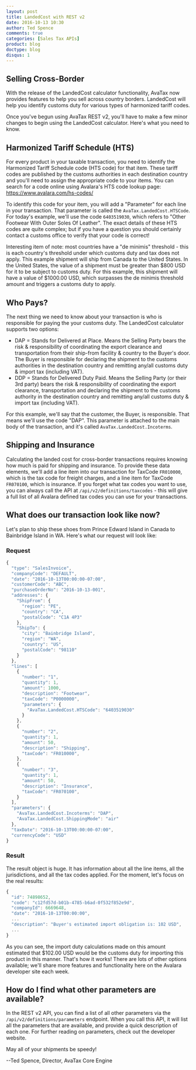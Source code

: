```yaml
---
layout: post
title: LandedCost with REST v2
date: 2016-10-13 10:30
author: Ted Spence
comments: true
categories: [Sales Tax APIs]
product: blog
doctype: blog
disqus: 1
---
```


<h2>Selling Cross-Border</h2>

With the release of the LandedCost calculator functionality, AvaTax now provides features to help you sell across country borders.  LandedCost will help you identify customs duty for various types of harmonized tariff codes.

Once you've begun using AvaTax REST v2, you'll have to make a few minor changes to begin using the LandedCost calculator.  Here's what you need to know.

<h2>Harmonized Tariff Schedule (HTS)</h2>

For every product in your taxable transaction, you need to identify the Harmonized Tariff Schedule code (HTS code) for that item.  These tariff codes are published by the customs authorities in each destination country and you'll need to assign the appropriate code to your items.  You can search for a code online using Avalara's HTS code lookup page: <a href="https://www.avalara.com/hs-codes/">https://www.avalara.com/hs-codes/</a>

To identify this code for your item, you will add a "Parameter" for each line in your transaction.  That parameter is called the `AvaTax.LandedCost.HTSCode`.  For today's example, we'll use the code `6403519030`, which refers to "Other Footwear With Outer Soles Of Leather".  The exact details of these HTS codes are quite complex; but if you have a question you should certainly contact a customs office to verify that your code is correct!

Interesting item of note: most countries have a "de minimis" threshold - this is each country's threshold under which customs duty and tax does not apply.  This example shipment will ship from Canada to the United States.  In the United States, the value of a shipment must be greater than $800 USD for it to be subject to customs duty.  For this example, this shipment will have a value of $1000.00 USD, which surpasses the de minimis threshold amount and triggers a customs duty to apply.

<h2>Who Pays?</h2>

The next thing we need to know about your transaction is who is responsible for paying the your customs duty.  The LandedCost calculator supports two options:

<ul class="normal">
<li>DAP = Stands for Delivered at Place. Means the Selling Party bears the risk &amp; responsibility of coordinating the export clearance and transportation from their ship-from facility &amp; country to the Buyer's door. The Buyer is responsible for declaring the shipment to the customs authorities in the destination country and remitting any/all customs duty &amp; import tax (including VAT).</li>
<li>DDP = Stands for Delivered Duty Paid. Means the Selling Party (or their 3rd party) bears the risk &amp; responsibility of coordinating the export clearance, transportation and declaring the shipment to the customs authority in the destination country and remitting any/all customs duty &amp; import tax (including VAT).</li>
</ul>

For this example, we'll say that the customer, the Buyer, is responsible.  That means we'll use the code "DAP".  This parameter is attached to the main body of the transaction, and it's called `AvaTax.LandedCost.Incoterms`.

<h2>Shipping and Insurance</h2>

Calculating the landed cost for cross-border transactions requires knowing how much is paid for shipping and insurance.  To provide these data elements, we'll add a line item into our transaction for TaxCode `FR010000`, which is the tax code for freight charges, and a line item for TaxCode `FR070100`, which is insurance.  If you forget what tax codes you want to use, you can always call the API at `/api/v2/definitions/taxcodes` - this will give a full list of all Avalara defined tax codes you can use for your transactions.

<h2>What does our transaction look like now?</h2>

Let's plan to ship these shoes from Prince Edward Island in Canada to Bainbridge Island in WA.  Here's what our request will look like:

<h3>Request</h3>

```javascript
{
  "type": "SalesInvoice",
  "companyCode": "DEFAULT",
  "date": "2016-10-13T00:00:00-07:00",
  "customerCode": "ABC",
  "purchaseOrderNo": "2016-10-13-001",
  "addresses": {
    "ShipFrom": {
      "region": "PE",
      "country": "CA",
      "postalCode": "C1A 4P3"
    },
    "ShipTo": {
      "city": "Bainbridge Island",
      "region": "WA",
      "country": "US",
      "postalCode": "98110"
    }
  },
  "lines": [
    {
      "number": "1",
      "quantity": 1,
      "amount": 1000,
      "description": "Footwear",
      "taxCode": "P0000000",
      "parameters": {
        "AvaTax.LandedCost.HTSCode": "6403519030"
      }
    },
    {
      "number": "2",
      "quantity": 1,
      "amount": 50,
      "description": "Shipping",
      "taxCode": "FR010000",
    },
    {
      "number": "3",
      "quantity": 1,
      "amount": 50,
      "description": "Insurance",
      "taxCode": "FR070100",
    }
  ],
  "parameters": {
    "AvaTax.LandedCost.Incoterms": "DAP",
    "AvaTax.LandedCost.ShippingMode": "air"
  },
  "taxDate": "2016-10-13T00:00:00-07:00",
  "currencyCode": "USD"
}
```

<h3>Result</h3>

The result object is huge.  It has information about all the line items, all the jurisdictions, and all the tax codes applied.  For the moment, let's focus on the real results:

```javascript
{
  "id": 74898652,
  "code": "c12fd57d-b01b-4785-b6ad-0f532f852e9d",
  "companyId": 6669648,
  "date": "2016-10-13T00:00:00",
  ...
  "description": "Buyer's estimated import obligation is: 102 USD",
  ...
}
```

As you can see, the import duty calculations made on this amount estimated that $102.00 USD would be the customs duty for importing this product in this manner.  That's how it works!  There are lots of other options available; we'll share more features and functionality here on the Avalara developer site each week.

<h2>How do I find what other parameters are available?</h2>

In the REST v2 API, you can find a list of all other parameters via the `/api/v2/definitions/parameters` endpoint.  When you call this API, it will list all the parameters that are available, and provide a quick description of each one.  For further reading on parameters, check out the developer website.

May all of your shipments be speedy!

--Ted Spence, Director, AvaTax Core Engine

